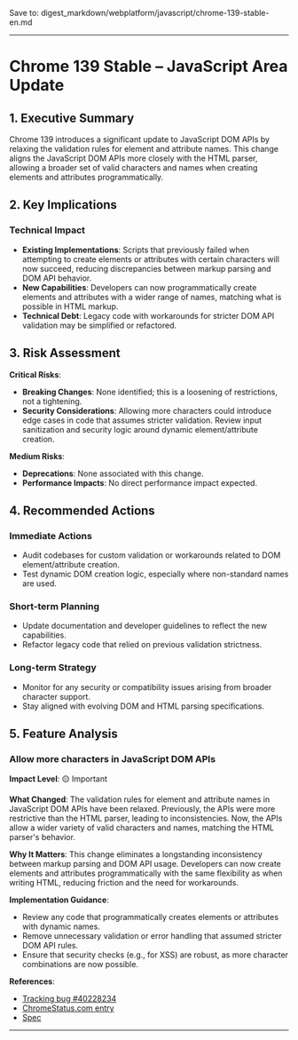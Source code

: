 Save to: digest_markdown/webplatform/javascript/chrome-139-stable-en.md

---

# Chrome 139 Stable – JavaScript Area Update

## 1. Executive Summary

Chrome 139 introduces a significant update to JavaScript DOM APIs by relaxing the validation rules for element and attribute names. This change aligns the JavaScript DOM APIs more closely with the HTML parser, allowing a broader set of valid characters and names when creating elements and attributes programmatically.

## 2. Key Implications

### Technical Impact

- **Existing Implementations**: Scripts that previously failed when attempting to create elements or attributes with certain characters will now succeed, reducing discrepancies between markup parsing and DOM API behavior.
- **New Capabilities**: Developers can now programmatically create elements and attributes with a wider range of names, matching what is possible in HTML markup.
- **Technical Debt**: Legacy code with workarounds for stricter DOM API validation may be simplified or refactored.

## 3. Risk Assessment

**Critical Risks**:
- **Breaking Changes**: None identified; this is a loosening of restrictions, not a tightening.
- **Security Considerations**: Allowing more characters could introduce edge cases in code that assumes stricter validation. Review input sanitization and security logic around dynamic element/attribute creation.

**Medium Risks**:
- **Deprecations**: None associated with this change.
- **Performance Impacts**: No direct performance impact expected.

## 4. Recommended Actions

### Immediate Actions

- Audit codebases for custom validation or workarounds related to DOM element/attribute creation.
- Test dynamic DOM creation logic, especially where non-standard names are used.

### Short-term Planning

- Update documentation and developer guidelines to reflect the new capabilities.
- Refactor legacy code that relied on previous validation strictness.

### Long-term Strategy

- Monitor for any security or compatibility issues arising from broader character support.
- Stay aligned with evolving DOM and HTML parsing specifications.

## 5. Feature Analysis

### Allow more characters in JavaScript DOM APIs

**Impact Level**: 🟡 Important

**What Changed**:
The validation rules for element and attribute names in JavaScript DOM APIs have been relaxed. Previously, the APIs were more restrictive than the HTML parser, leading to inconsistencies. Now, the APIs allow a wider variety of valid characters and names, matching the HTML parser's behavior.

**Why It Matters**:
This change eliminates a longstanding inconsistency between markup parsing and DOM API usage. Developers can now create elements and attributes programmatically with the same flexibility as when writing HTML, reducing friction and the need for workarounds.

**Implementation Guidance**:
- Review any code that programmatically creates elements or attributes with dynamic names.
- Remove unnecessary validation or error handling that assumed stricter DOM API rules.
- Ensure that security checks (e.g., for XSS) are robust, as more character combinations are now possible.

**References**:
- [Tracking bug #40228234](https://issues.chromium.org/issues/40228234)
- [ChromeStatus.com entry](https://chromestatus.com/feature/6278918763708416)
- [Spec](https://dom.spec.whatwg.org/#namespaces)

---